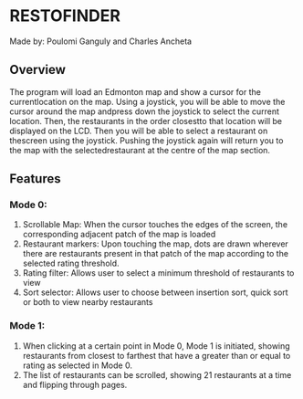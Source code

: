 # RESTOFINDER

Made by: Poulomi Ganguly and Charles Ancheta

## Overview

The  program  will  load  an  Edmonton  map  and  show  a  cursor  for  the  currentlocation on the map.  Using a joystick, you will be able to move the cursor around the map andpress down the joystick to select the current location.  Then, the restaurants in the order closestto that location will be displayed on the LCD. Then you will be able to select a restaurant on thescreen using the joystick.  Pushing the joystick again will return you to the map with the selectedrestaurant at the centre of the map section. 

## Features

### Mode 0:
1. Scrollable Map: When the cursor touches the edges of the screen, the corresponding adjacent patch of the map is loaded
2. Restaurant markers: Upon touching the map, dots are drawn wherever there are restaurants present in that patch of the map according to the selected rating threshold.
3. Rating filter: Allows user to select a minimum threshold of restaurants to view
4. Sort selector: Allows user to choose between insertion sort, quick sort or both to view nearby restaurants

### Mode 1:
1. When clicking at a certain point in Mode 0, Mode 1 is initiated, showing restaurants from closest to farthest that have a greater than or equal to rating as selected in Mode 0.
2. The list of restaurants can be scrolled, showing 21 restaurants at a time and flipping through pages.
